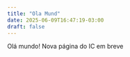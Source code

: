 ```yaml
---
title: "Ola Mund"
date: 2025-06-09T16:47:19-03:00
draft: false
---
```


Olá mundo! Nova página do IC em breve

